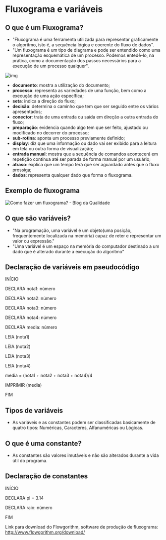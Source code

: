 # Fluxograma e variáveis

## O que é um Fluxograma?

- "Fluxograma é uma ferramenta utilizada para representar graficamente o algoritmo, isto é, a sequência lógica e coerente do fluxo de dados".
- "Um fluxograma é um tipo de diagrama e pode ser entendido como uma representação esquemática de um processo. Podemos entedê-lo, na prática, como a documentação dos passos necessários para a execução de um processo qualquer".

![img](https://rockcontent.com/br/wp-content/uploads/sites/2/2020/02/simbolos-fluxograma.png)

- **documento**: mostra a utilização do documento;
- **processo**: representa as variedades de uma função, bem como a execução de uma ação específica;
- **seta**: indica a direção do fluxo;
- **decisão**: determina o caminho que tem que ser seguido entre os vários apresentados;
- **conector**: trata de uma entrada ou saída em direção a outra entrada do fluxo;
- **preparação**: evidencia quando algo tem que ser feito, ajustado ou modificado no decorrer do processo;
- **sub-rotina**: aponta um processo previamente definido;
- **display**: diz que uma informação ou dado vai ser exibido para a leitura em tela ou outra forma de visualização;
- **entrada manual**: mostra que a sequência de comandos acontecerá em repetição contínua até ser parada de forma manual por um usuário;
- **atraso**: explica que um tempo terá que ser aguardado antes que o fluxo prossiga;
- **dados**: representa qualquer dado que forma o fluxograma.

## Exemplo de fluxograma

![Como fazer um fluxograma? - Blog da Qualidade](https://blogdaqualidade.com.br/wp-content/uploads/2015/08/como-fazer-fluxograma.jpg)



## O que são variáveis?

- "Na programação, uma variável é um objeto(uma posição, frequentemente localizada na memória) capaz de reter e representar um valor ou expressão."
- "Uma variável é um espaço na memória do computador destinado a um dado que é alterado durante a execução do algoritmo"

## Declaração de variáveis em pseudocódigo

INÍCIO

DECLARA nota1: número

DECLARA nota2: número

DECLARA nota3: número

DECLARA nota4: número

DECLARA media: número

LEIA (nota1)

LEIA (nota2)

LEIA (nota3)

LEIA (nota4)

media = (nota1 + nota2 + nota3 + nota4)/4

IMPRIMIR (media)

FIM

## Tipos de variáveis

- As variáveis e as constantes podem ser classificadas basicamente de quatro tipos: Numéricas, Caracteres, Alfanuméricas ou Lógicas.

## O que é uma constante?

- As constantes são valores imutáveis e não são alterados durante a vida útil do programa.

## Declaração de constantes

INÍCIO

DECLARA pi = 3.14

DECLARA raio: número

FIM

Link para download do Flowgorithm, software de produção de fluxograma: http://www.flowgorithm.org/download/